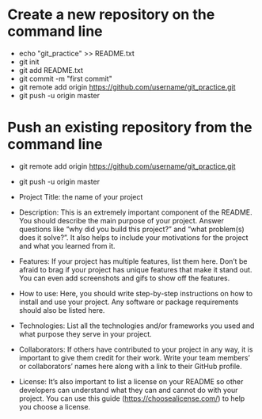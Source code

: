# Create a new repository on the command line

* echo "git_practice" >> README.txt
* git init
* git add README.txt
* git commit -m "first commit"
* git remote add origin https://github.com/username/git_practice.git
* git push -u origin master

# Push an existing repository from the command line

* git remote add origin https://github.com/username/git_practice.git
* git push -u origin master

* Project Title: the name of your project
* Description: This is an extremely important component of the README. You should describe the main purpose of your project. Answer questions like “why did you build this project?” and “what problem(s) does it solve?”. It also helps to include your motivations for the project and what you learned from it.
* Features: If your project has multiple features, list them here. Don’t be afraid to brag if your project has unique features that make it stand out. You can even add screenshots and gifs to show off the features.
* How to use: Here, you should write step-by-step instructions on how to install and use your project. Any software or package requirements should also be listed here.
* Technologies: List all the technologies and/or frameworks you used and what purpose they serve in your project.
* Collaborators: If others have contributed to your project in any way, it is important to give them credit for their work. Write your team members’ or collaborators’ names here along with a link to their GitHub profile.
* License: It’s also important to list a license on your README so other developers can understand what they can and cannot do with your project. You can use this guide (https://choosealicense.com/) to help you choose a license.